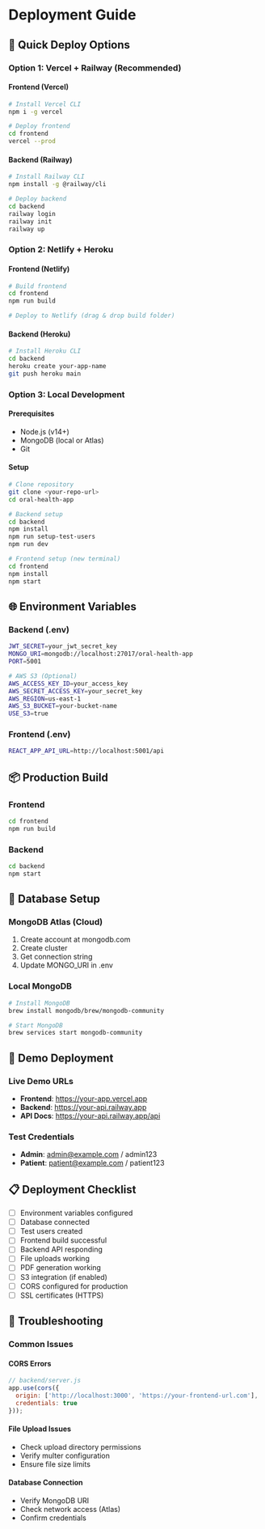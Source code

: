 # Deployment Guide

## 🚀 Quick Deploy Options

### Option 1: Vercel + Railway (Recommended)

#### Frontend (Vercel)
```bash
# Install Vercel CLI
npm i -g vercel

# Deploy frontend
cd frontend
vercel --prod
```

#### Backend (Railway)
```bash
# Install Railway CLI
npm install -g @railway/cli

# Deploy backend
cd backend
railway login
railway init
railway up
```

### Option 2: Netlify + Heroku

#### Frontend (Netlify)
```bash
# Build frontend
cd frontend
npm run build

# Deploy to Netlify (drag & drop build folder)
```

#### Backend (Heroku)
```bash
# Install Heroku CLI
cd backend
heroku create your-app-name
git push heroku main
```

### Option 3: Local Development

#### Prerequisites
- Node.js (v14+)
- MongoDB (local or Atlas)
- Git

#### Setup
```bash
# Clone repository
git clone <your-repo-url>
cd oral-health-app

# Backend setup
cd backend
npm install
npm run setup-test-users
npm run dev

# Frontend setup (new terminal)
cd frontend
npm install
npm start
```

## 🌐 Environment Variables

### Backend (.env)
```bash
JWT_SECRET=your_jwt_secret_key
MONGO_URI=mongodb://localhost:27017/oral-health-app
PORT=5001

# AWS S3 (Optional)
AWS_ACCESS_KEY_ID=your_access_key
AWS_SECRET_ACCESS_KEY=your_secret_key
AWS_REGION=us-east-1
AWS_S3_BUCKET=your-bucket-name
USE_S3=true
```

### Frontend (.env)
```bash
REACT_APP_API_URL=http://localhost:5001/api
```

## 📦 Production Build

### Frontend
```bash
cd frontend
npm run build
```

### Backend
```bash
cd backend
npm start
```

## 🔧 Database Setup

### MongoDB Atlas (Cloud)
1. Create account at mongodb.com
2. Create cluster
3. Get connection string
4. Update MONGO_URI in .env

### Local MongoDB
```bash
# Install MongoDB
brew install mongodb/brew/mongodb-community

# Start MongoDB
brew services start mongodb-community
```

## 🎯 Demo Deployment

### Live Demo URLs
- **Frontend**: https://your-app.vercel.app
- **Backend**: https://your-api.railway.app
- **API Docs**: https://your-api.railway.app/api

### Test Credentials
- **Admin**: admin@example.com / admin123
- **Patient**: patient@example.com / patient123

## 📋 Deployment Checklist

- [ ] Environment variables configured
- [ ] Database connected
- [ ] Test users created
- [ ] Frontend build successful
- [ ] Backend API responding
- [ ] File uploads working
- [ ] PDF generation working
- [ ] S3 integration (if enabled)
- [ ] CORS configured for production
- [ ] SSL certificates (HTTPS)

## 🐛 Troubleshooting

### Common Issues

#### CORS Errors
```javascript
// backend/server.js
app.use(cors({
  origin: ['http://localhost:3000', 'https://your-frontend-url.com'],
  credentials: true
}));
```

#### File Upload Issues
- Check upload directory permissions
- Verify multer configuration
- Ensure file size limits

#### Database Connection
- Verify MongoDB URI
- Check network access (Atlas)
- Confirm credentials